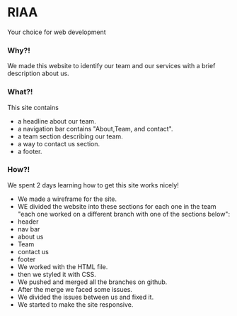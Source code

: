 # RIAA
Your choice for web development
### Why?!

We made this website to identify our team and our services
with a brief description about us.
### What?!
 This site contains
* a headline about our team.
* a navigation bar contains "About,Team, and contact".
* a team section describing our team.
* a way to contact us section.
* a footer.
### How?!
We spent 2 days learning how to get this site works nicely!
* We made a wireframe for the site.
* WE divided the website into these sections for each one in the team "each one worked on a different branch with one of the sections below":
 * header
 * nav bar
 * about us
 * Team
 * contact us
 * footer
* We worked with the HTML file.
* then we styled it with CSS.
* We pushed and merged all the branches on github.
* After the merge we faced some issues.
* We divided the issues between us and fixed it.
* We started to make the site responsive.
